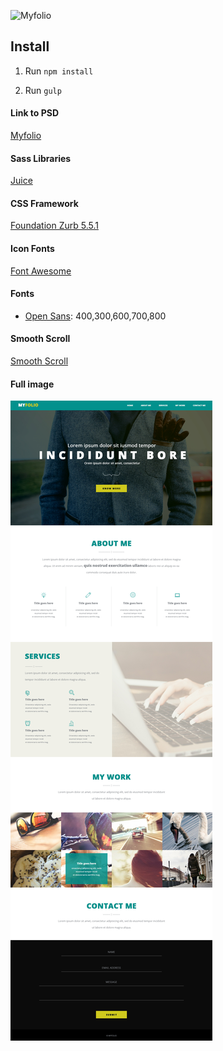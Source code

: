 
![](https://github.com/mentorkadriu/myfolio/blob/master/myfolio-broswer.jpg "Myfolio")

## Install ##

1. Run `npm install`

2. Run `gulp`


#### Link to PSD

[Myfolio](https://dribbble.com/ashoksuthar)

#### Sass Libraries

[Juice](http://juicynex.us/juice/)

#### CSS Framework

[Foundation Zurb 5.5.1](http://fortawesome.github.io/Font-Awesome/)

#### Icon Fonts

[Font Awesome](http://fortawesome.github.io/Font-Awesome/)

#### Fonts

* [Open Sans](http://www.google.com/fonts): 400,300,600,700,800


#### Smooth Scroll

[Smooth Scroll](http://owlgraphic.com/owlcarousel/)

#### Full image

![](https://github.com/mentorkadriu/myfolio/blob/master/myfolio.jpg "Myfolio")